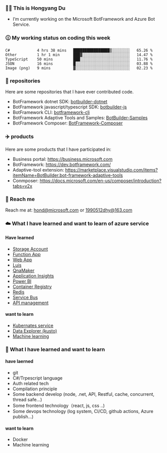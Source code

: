 ### 👨‍💻 This is Hongyang Du
- I’m currently working on the Microsoft BotFramework and Azure Bot Service.

### 🕧 My working status on coding this week
<!--START_SECTION:waka-->
```text
C#            4 hrs 38 mins   ████████████████▒░░░░░░░░   65.26 % 
Other         1 hr 1 min      ███▓░░░░░░░░░░░░░░░░░░░░░   14.47 % 
TypeScript    50 mins         ███░░░░░░░░░░░░░░░░░░░░░░   11.76 % 
JSON          16 mins         █░░░░░░░░░░░░░░░░░░░░░░░░   03.88 % 
Image (png)   9 mins          ▓░░░░░░░░░░░░░░░░░░░░░░░░   02.23 % 
```
<!--END_SECTION:waka-->

### 📁 repositories
Here are some repositories that I have ever contributed code.
- BotFramework dotnet SDK: [botbuilder-dotnet](https://github.com/Microsoft/botbuilder-dotnet)
- BotFramework javascript/typescript SDK: [botbuilder-js](https://github.com/Microsoft/botbuilder-js)
- BotFramework CLI: [botframework-cli](https://github.com/microsoft/botframework-cli)
- BotFramework Adaptive Tools and Samples: [BotBuilder-Samples](https://github.com/Microsoft/BotBuilder-Samples)
- BotFramework Composer: [BotFramework-Composer](https://github.com/microsoft/BotFramework-Composer)

### ✈️ products
Here are some products that I have participated in:
- Business portal: https://business.microsoft.com
- BotFramework: https://dev.botframework.com/
- Adaptive-tool extension: https://marketplace.visualstudio.com/items?itemName=BotBuilder.bot-framework-adaptive-tools
- Conmposer: https://docs.microsoft.com/en-us/composer/introduction?tabs=v2x

### 📧 Reach me
Reach me at: hond@microsoft.com or 1990512dhy@163.com

### ☁️ What I have learned and want to learn of azure service
#### Have learned
- [Storage Account](https://docs.microsoft.com/en-us/azure/storage/common/storage-account-overview)
- [Function App](https://docs.microsoft.com/en-us/azure/azure-functions/functions-overview)
- [Web App](https://docs.microsoft.com/en-us/azure/app-service/overview)
- [Luis](https://azure.microsoft.com/en-us/services/cognitive-services/language-understanding-intelligent-service/)
- [QnaMaker](https://www.qnamaker.ai/)
- [Application Insights](https://docs.microsoft.com/en-us/azure/azure-monitor/app/app-insights-overview)
- [Power BI](https://powerbi.microsoft.com/en-us/)
- [Container Registry](https://azure.microsoft.com/en-us/services/container-registry/)
- [Redis](https://azure.microsoft.com/en-us/services/cache)
- [Service Bus](https://docs.microsoft.com/en-us/azure/service-bus-messaging/service-bus-messaging-overview)
- [API management](https://azure.microsoft.com/en-us/services/api-management/)

#### want to learn
- [Kubernates service](https://azure.microsoft.com/en-us/services/kubernetes-service/)
- [Data Explorer (kusto)](https://azure.microsoft.com/en-us/services/data-explorer/)
- [Machine learning](https://azure.microsoft.com/en-us/services/machine-learning/)

### 🔧 What I have learned and want to learn
#### have laerned
- git
- C#/Trpescript language
- Auth related tech
- Compilation principle
- Some backend develop (node, .net, API, Restful, cache, concurrent, thread safe...)
- Some frontend technology（react, js, css ..)
- Some devops technology (log system, CI/CD, github actions, Azure publish...)


#### want to learn
- Docker
- Machine learning
